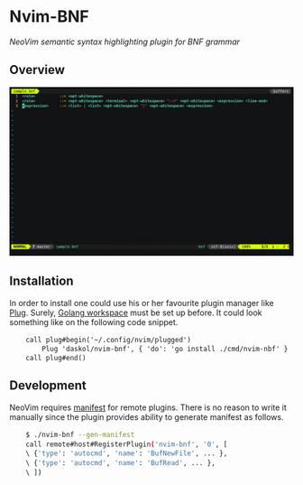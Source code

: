 # Nvim-BNF

*NeoVim semantic syntax highlighting plugin for BNF grammar*

## Overview

![Vim cast demo](doc/demo.gif "nvim-bnf in action")

## Installation

In order to install one could use his or her favourite plugin manager like
[Plug](https://github.com/junegunn/vim-plug). Surely, [Golang workspace][2]
must be set up before. It could look something like on the following code
snippet.

```vim
    call plug#begin('~/.config/nvim/plugged')
        Plug 'daskol/nvim-bnf', { 'do': 'go install ./cmd/nvim-nbf' }
    call plug#end()
```

## Development

NeoVim requires [manifest][1] for remote plugins. There is no reason to write
it manually since the plugin provides ability to generate manifest as follows.

```bash
    $ ./nvim-bnf --gen-manifest
    call remote#host#RegisterPlugin('nvim-bnf', '0', [
    \ {'type': 'autocmd', 'name': 'BufNewFile', ... },
    \ {'type': 'autocmd', 'name': 'BufRead', ... },
    \ ])
```

[1]: https://neovim.io/doc/user/remote_plugin.html#remote-plugin-manifest
[2]: https://golang.org/doc/code.html
